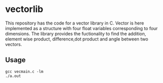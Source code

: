 # vectorlib

This repository has the code for a vector library in C. Vector is here implemented as a structure with four float variables corresponding to four dimensions.
The library provides the fuctionality to find the addition, element wise product, difference,dot product and angle between two vectors.


## Usage
```
gcc vecmain.c -lm
./a.out
```